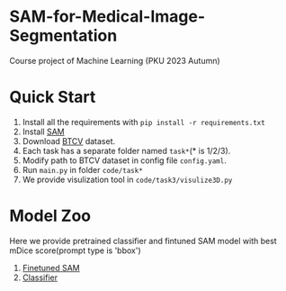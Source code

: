 # SAM-for-Medical-Image-Segmentation
Course project of Machine Learning (PKU 2023 Autumn)

# Quick Start
1. Install all the requirements with `pip install -r requirements.txt`
2. Install [SAM](https://github.com/facebookresearch/segment-anything/tree/main)
3. Download [BTCV](https://www.synapse.org/#!Synapse:syn3193805/wiki/217752) dataset.
4. Each task has a separate folder named `task*`(* is 1/2/3).
5. Modify path to BTCV dataset in config file `config.yaml`.  
6. Run `main.py` in folder `code/task*`
7. We provide visulization tool in `code/task3/visulize3D.py`

# Model Zoo
Here we provide pretrained classifier and fintuned SAM model with best mDice score(prompt type is 'bbox')
1. [Finetuned SAM]()
2. [Classifier]()

